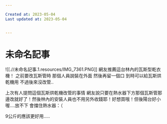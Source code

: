 ```yaml
---

Created at: 2023-05-04
Last updated at: 2023-05-04


---
```


# 未命名記事


![[.//未命名記事.1.resources/IMG_7361.PNG]]
網友推薦這台林內的瓦斯型乾衣機！
之前要改瓦斯管時 那個人員說裝在外面 然後再留一個口 到時可以給瓦斯烘乾機用
不過後來沒改管..

上次有人提問這個瓦斯烘乾機改管的事情 網友說只要在熱水器下方那個瓦斯管那邊改就好了！然後林內的安裝人員也不用另外收錢耶！好想買哦！但後陽台好小喔….放不下 會擋住熱水器：（

9公斤的應該更好用…..

